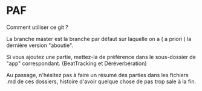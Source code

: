 # PAF

Comment utiliser ce git ?

La branche master est la branche par défaut sur laquelle on a ( a priori ) la dernière version "aboutie".

Si vous ajoutez une partie, mettez-la de préférence dans le sous-dossier de "app" correspondant. (BeatTracking et Déréverbération)

Au passage, n'hésitez pas à faire un résumé des parties dans les fichiers .md de ces dossiers, histoire d'avoir quelque chose de pas trop sale à la fin.
